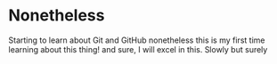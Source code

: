 # Nonetheless
Starting to learn about Git and GitHub nonetheless this is my first time learning about this thing! and sure, I will excel in this. Slowly but surely
<br>

